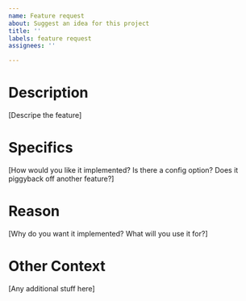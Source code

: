 ```yaml
---
name: Feature request
about: Suggest an idea for this project
title: ''
labels: feature request
assignees: ''

---
```


# Description
[Descripe the feature]

# Specifics
[How would you like it implemented? Is there a config option? Does it piggyback off another feature?]

# Reason
[Why do you want it implemented? What will you use it for?]

# Other Context
[Any additional stuff here]
